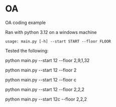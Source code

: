# OA
OA coding example

Ran with python 3.12 on a windows machine

```usage: main.py [-h] --start START --floor FLOOR```

Tested the following:

python main.py --start 12 --floor 2,9,1,32

python main.py --start 12 --floor 2

python main.py --start 12 --floor c

python main.py --start 12 --floor 2,2,2

python main.py --start 12c --floor 2,2,2
